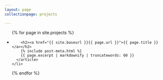 ```yaml
---
layout: page
collectionpage: projects

---
```


<section class="section  typeset">
<ul class="list  list--posts">
  {% for page in site.projects %}
    <li class="item  item--post">
      <article class="article  article--post">

        <h2><a href="{{ site.baseurl }}{{ page.url }}">{{ page.title }}</a></h2>
        {% include post-meta.html %}
        {{ page.excerpt | markdownify | truncatewords: 60 }}
      </article>
    </li>
  {% endfor %}
</ul>
</section>
